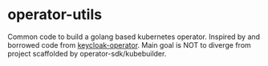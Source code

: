 # operator-utils

Common code to build a golang based kubernetes operator. Inspired by and borrowed code from [keycloak-operator](https://github.com/keycloak/keycloak-operator). Main goal is NOT to diverge from project scaffolded by operator-sdk/kubebuilder.
